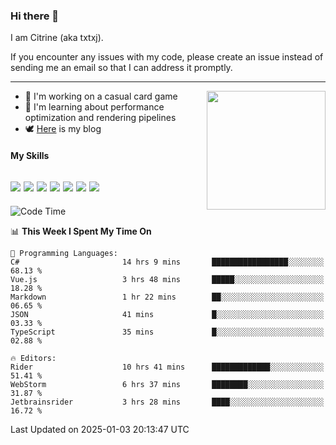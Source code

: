 ### Hi there 👋

I am Citrine (aka txtxj).

If you encounter any issues with my code, please create an issue instead of sending me an email so that I can address it promptly.

---

<img align="right" height="190" src="http://github-profile-summary-cards.vercel.app/api/cards/stats?username=txtxj&theme=vue">

- 🌱 I'm working on a casual card game
- 📖 I'm learning about performance optimization and rendering pipelines
- 🕊️ [Here](https://txtxj.top) is my blog

#### My Skills

![](https://img.shields.io/badge/Unity-000000?logo=unity&logoColor=fff)
![](https://img.shields.io/badge/C%23-239120?logo=csharp&logoColor=fff)
![](https://img.shields.io/badge/Python-3e74a2?logo=python&logoColor=fff)
![](https://img.shields.io/badge/C++-65318e?logo=cplusplus&logoColor=fff)
![](https://img.shields.io/badge/Vue-4FC08D?logo=vuedotjs&logoColor=fff)
![](https://img.shields.io/badge/Blender-f5792a?logo=blender&logoColor=fff)
![](https://img.shields.io/badge/MS%20SQL-cc2927?logo=microsoftsqlserver&logoColor=fff)
---

<!--START_SECTION:waka-->
![Code Time](http://img.shields.io/badge/Code%20Time-2%2C387%20hrs%206%20mins-blue)

📊 **This Week I Spent My Time On** 

```text
💬 Programming Languages: 
C#                       14 hrs 9 mins       █████████████████░░░░░░░░   68.13 % 
Vue.js                   3 hrs 48 mins       █████░░░░░░░░░░░░░░░░░░░░   18.28 % 
Markdown                 1 hr 22 mins        ██░░░░░░░░░░░░░░░░░░░░░░░   06.65 % 
JSON                     41 mins             █░░░░░░░░░░░░░░░░░░░░░░░░   03.33 % 
TypeScript               35 mins             █░░░░░░░░░░░░░░░░░░░░░░░░   02.88 % 

🔥 Editors: 
Rider                    10 hrs 41 mins      █████████████░░░░░░░░░░░░   51.41 % 
WebStorm                 6 hrs 37 mins       ████████░░░░░░░░░░░░░░░░░   31.87 % 
Jetbrainsrider           3 hrs 28 mins       ████░░░░░░░░░░░░░░░░░░░░░   16.72 % 
```


 Last Updated on 2025-01-03 20:13:47 UTC
<!--END_SECTION:waka-->
